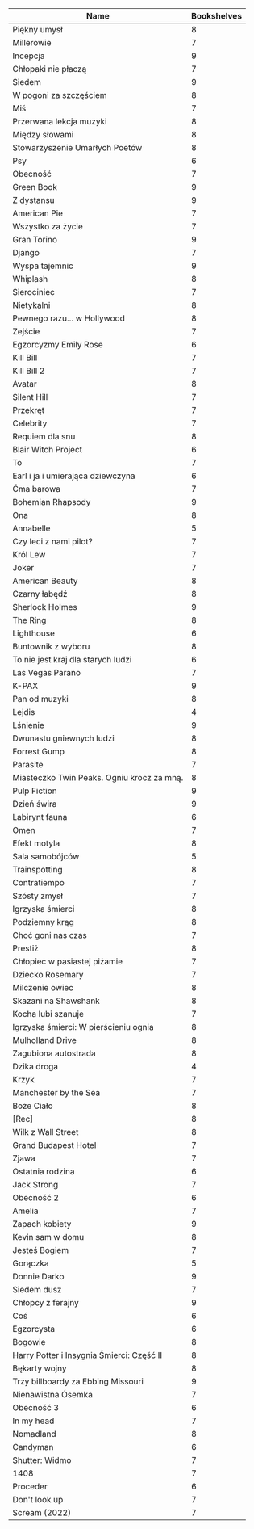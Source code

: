 | Name                                       | Bookshelves |
| ------------------------------------------ | ----------- |
| Piękny umysł                               | 8           |
| Millerowie                                 | 7           |
| Incepcja                                   | 9           |
| Chłopaki nie płaczą                        | 7           |
| Siedem                                     | 9           |
| W pogoni za szczęściem                     | 8           |
| Miś                                        | 7           |
| Przerwana lekcja muzyki                    | 8           |
| Między słowami                             | 8           |
| Stowarzyszenie Umarłych Poetów             | 8           |
| Psy                                        | 6           |
| Obecność                                   | 7           |
| Green Book                                 | 9           |
| Z dystansu                                 | 9           |
| American Pie                               | 7           |
| Wszystko za życie                          | 7           |
| Gran Torino                                | 9           |
| Django                                     | 7           |
| Wyspa tajemnic                             | 9           |
| Whiplash                                   | 8           |
| Sierociniec                                | 7           |
| Nietykalni                                 | 8           |
| Pewnego razu... w Hollywood                | 8           |
| Zejście                                    | 7           |
| Egzorcyzmy Emily Rose                      | 6           |
| Kill Bill                                  | 7           |
| Kill Bill 2                                | 7           |
| Avatar                                     | 8           |
| Silent Hill                                | 7           |
| Przekręt                                   | 7           |
| Celebrity                                  | 7           |
| Requiem dla snu                            | 8           |
| Blair Witch Project                        | 6           |
| To                                         | 7           |
| Earl i ja i umierająca dziewczyna          | 6           |
| Ćma barowa                                 | 7           |
| Bohemian Rhapsody                          | 9           |
| Ona                                        | 8           |
| Annabelle                                  | 5           |
| Czy leci z nami pilot?                     | 7           |
| Król Lew                                   | 7           |
| Joker                                      | 7           |
| American Beauty                            | 8           |
| Czarny łabędź                              | 8           |
| Sherlock Holmes                            | 9           |
| The Ring                                   | 8           |
| Lighthouse                                 | 6           |
| Buntownik z wyboru                         | 8           |
| To nie jest kraj dla starych ludzi         | 6           |
| Las Vegas Parano                           | 7           |
| K-PAX                                      | 9           |
| Pan od muzyki                              | 8           |
| Lejdis                                     | 4           |
| Lśnienie                                   | 9           |
| Dwunastu gniewnych ludzi                   | 8           |
| Forrest Gump                               | 8           |
| Parasite                                   | 7           |
| Miasteczko Twin Peaks. Ogniu krocz za mną. | 8           |
| Pulp Fiction                               | 9           |
| Dzień świra                                | 9           |
| Labirynt fauna                             | 6           |
| Omen                                       | 7           |
| Efekt motyla                               | 8           |
| Sala samobójców                            | 5           |
| Trainspotting                              | 8           |
| Contratiempo                               | 7           |
| Szósty zmysł                               | 7           |
| Igrzyska śmierci                           | 8           |
| Podziemny krąg                             | 8           |
| Choć goni nas czas                         | 7           |
| Prestiż                                    | 8           |
| Chłopiec w pasiastej piżamie               | 7           |
| Dziecko Rosemary                           | 7           |
| Milczenie owiec                            | 8           |
| Skazani na Shawshank                       | 8           |
| Kocha lubi szanuje                         | 7           |
| Igrzyska śmierci: W pierścieniu ognia      | 8           |
| Mulholland Drive                           | 8           |
| Zagubiona autostrada                       | 8           |
| Dzika droga                                | 4           |
| Krzyk                                      | 7           |
| Manchester by the Sea                      | 7           |
| Boże Ciało                                 | 8           |
| [Rec]                                      | 8           |
| Wilk z Wall Street                         | 8           |
| Grand Budapest Hotel                       | 7           |
| Zjawa                                      | 7           |
| Ostatnia rodzina                           | 6           |
| Jack Strong                                | 7           |
| Obecność 2                                 | 6           |
| Amelia                                     | 7           |
| Zapach kobiety                             | 9           |
| Kevin sam w domu                           | 8           |
| Jesteś Bogiem                              | 7           |
| Gorączka                                   | 5           |
| Donnie Darko                               | 9           |
| Siedem dusz                                | 7           |
| Chłopcy z ferajny                          | 9           |
| Coś                                        | 6           |
| Egzorcysta                                 | 6           |
| Bogowie                                    | 8           |
| Harry Potter i Insygnia Śmierci: Część II  | 8           |
| Bękarty wojny                              | 8           |
| Trzy billboardy za Ebbing Missouri         | 9           |
| Nienawistna Ósemka                         | 7           |
| Obecność 3                                 | 6           |
| In my head                                 | 7           |
| Nomadland                                  | 8           |
| Candyman                                   | 6           |
| Shutter: Widmo                             | 7           |
| 1408                                       | 7           |
| Proceder                                   | 6           |
| Don't look up                              | 7           |
| Scream (2022)                              | 7           |
